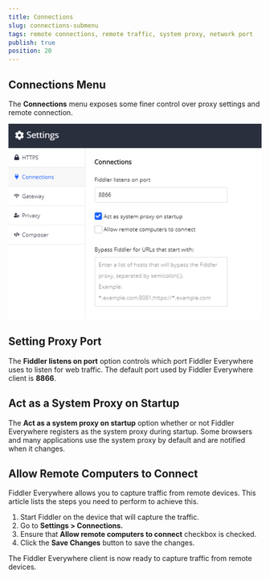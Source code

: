```yaml
---
title: Connections
slug: connections-submenu
tags: remote connections, remote traffic, system proxy, network port
publish: true
position: 20
---
```


## Connections Menu

The __Connections__ menu exposes some finer control over proxy settings and remote connection. 

![Act as a system proxy on startup setting](../../images/settings/connections-act-as-proxy.png)

## Setting Proxy Port

The __Fiddler listens on port__ option controls which port Fiddler Everywhere uses to listen for web traffic. The default port used by Fiddler Everywhere client is **8866**.

## Act as a System Proxy on Startup

The __Act as a system proxy on startup__ option whether or not Fiddler Everywhere registers as the system proxy during startup. Some browsers and many applications use the system proxy by default and are notified when it changes.

## Allow Remote Computers to Connect

Fiddler Everywhere allows you to capture traffic from remote devices. This article lists the steps you need to perform to achieve this.

1. Start Fiddler on the device that will capture the traffic.
2. Go to __Settings > Connections.__
3. Ensure that __Allow remote computers to connect__ checkbox is checked.
4. Click the __Save Changes__ button to save the changes.

The Fiddler Everywhere client is now ready to capture traffic from remote devices.
